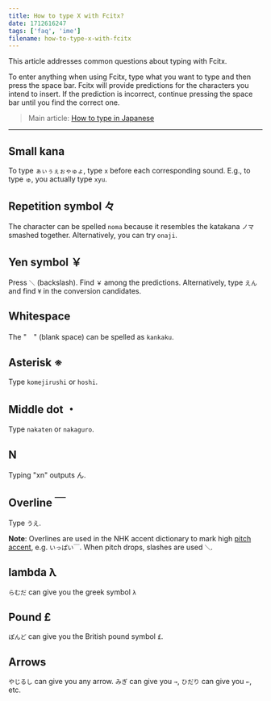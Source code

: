 ```yaml
---
title: How to type X with Fcitx?
date: 1712616247
tags: ['faq', 'ime']
filename: how-to-type-x-with-fcitx
---
```


This article addresses common questions about typing with Fcitx.

To enter anything when using Fcitx,
type what you want to type and then press the space bar.
Fcitx will provide predictions for the characters you intend to insert.
If the prediction is incorrect,
continue pressing the space bar until you find the correct one.

> Main article: [How to type in Japanese](how-to-type-in-japanese.html)

****

## Small kana

To type `ぁぃぅぇぉゃゅょ`,
type `x` before each corresponding sound.
E.g., to type `ゅ`, you actually type `xyu`.

## Repetition symbol 々

The character can be spelled `noma`
because it resembles the katakana `ノマ` smashed together.
Alternatively, you can try `onaji`.

## Yen symbol ￥

Press `＼` (backslash). Find `￥` among the predictions.
Alternatively, type `えん` and find `¥` in the conversion candidates.

## Whitespace

The "　" (blank space) can be spelled as `kankaku`.

## Asterisk ※

Type `komejirushi` or `hoshi`.

## Middle dot ・

Type `nakaten` or `nakaguro`.

## N

Typing "xn" outputs ん.

## Overline ￣

Type `うえ`.

**Note**:
Overlines are used in the NHK accent dictionary to mark high
[pitch accent](japanese-pitch-accents.html), e.g. `いっぱい￣`.
When pitch drops, slashes are used `＼`.

## lambda λ

`らむだ` can give you the greek symbol `λ`

## Pound £

`ぽんど` can give you the British pound symbol `£`.

## Arrows

`やじるし` can give you any arrow.
`みぎ` can give you `→`, `ひだり` can give you `←`, etc.
